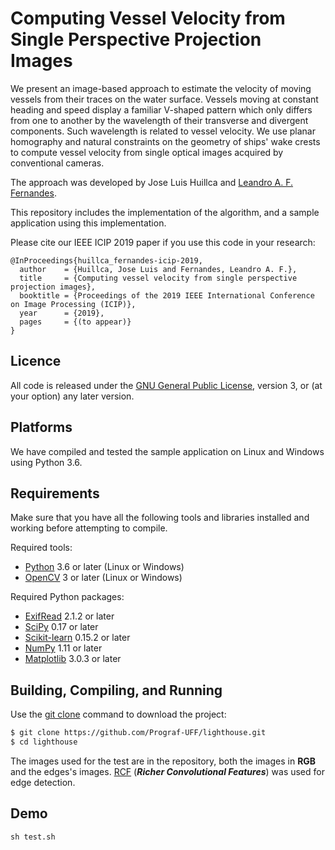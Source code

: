 # Computing Vessel Velocity from Single Perspective Projection Images
We present an image-based approach to estimate the velocity of moving vessels from their traces on the water surface. Vessels moving at constant heading and speed display a familiar V-shaped pattern which only differs from one to another by the wavelength of their transverse and divergent components. Such wavelength is related to vessel velocity. We use planar homography and natural constraints on the geometry of ships' wake crests to compute vessel velocity from single optical images acquired by conventional cameras.

The approach was developed by Jose Luis Huillca and [Leandro A. F. Fernandes](http://www.ic.uff.br/~laffernandes).

This repository includes the implementation of the algorithm, and a sample application using this implementation.

Please cite our IEEE ICIP 2019 paper if you use this code in your research:
```
@InProceedings{huillca_fernandes-icip-2019,
  author    = {Huillca, Jose Luis and Fernandes, Leandro A. F.},
  title     = {Computing vessel velocity from single perspective projection images},
  booktitle = {Proceedings of the 2019 IEEE International Conference on Image Processing (ICIP)},
  year      = {2019},
  pages     = {(to appear)}
}
```

## Licence
All code is released under the [GNU General Public License](https://www.gnu.org/licenses/), version 3, or (at your option) any later version.

## Platforms
We have compiled and tested the sample application on Linux and Windows using Python 3.6.

## Requirements
Make sure that you have all the following tools and libraries installed and working before attempting to compile.

Required tools:
- [Python](https://pt.wikipedia.org/wiki/Python) 3.6 or later (Linux or Windows)
- [OpenCV](https://pt.wikipedia.org/wiki/OpenCV) 3 or later (Linux or Windows)

Required Python packages:
- [ExifRead](https://pypi.org/project/ExifRead/) 2.1.2 or later 
- [SciPy](https://www.scipy.org/about.html) 0.17 or later
- [Scikit-learn](https://scikit-learn.org/) 0.15.2 or later
- [NumPy](https://www.numpy.org/) 1.11 or later
- [Matplotlib](https://matplotlib.org/) 3.0.3 or later

## Building, Compiling, and Running
Use the [git clone](https://git-scm.com/docs/git-clone) command to download the project:
```bash
$ git clone https://github.com/Prograf-UFF/lighthouse.git
$ cd lighthouse
````

The images used for the test are in the repository, both the images in **RGB** and the edges's images. [RCF](https://github.com/yun-liu/rcf) (***Richer Convolutional Features***) was used for edge detection.

## Demo
```
sh test.sh
```
